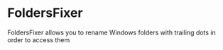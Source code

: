 # FoldersFixer
FoldersFixer allows you to rename Windows folders with trailing dots in order to access them
